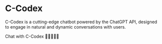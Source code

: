 # C-Codex
C-Codex is a cutting-edge chatbot powered by the ChatGPT API, designed to engage in natural and dynamic conversations with users.

Chat with C-Codex 💬👩‍💻👨‍💻
